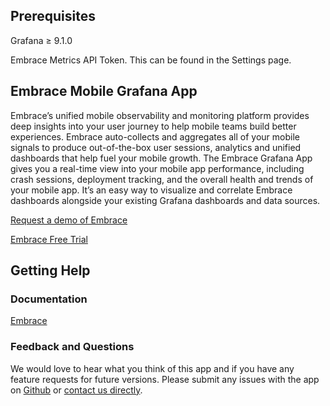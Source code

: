 ## Prerequisites ##

Grafana ≥ 9.1.0

Embrace Metrics API Token. This can be found in the Settings page.

## Embrace Mobile Grafana App ##
Embrace’s unified mobile observability and monitoring platform provides deep insights into your user journey to help mobile teams build better experiences. Embrace auto-collects and aggregates all of your mobile signals to produce out-of-the-box user sessions, analytics and unified dashboards that help fuel your mobile growth.
The Embrace Grafana App gives you a real-time view into your mobile app performance, including crash sessions, deployment tracking, and the overall health and trends of your mobile app. It’s an easy way to visualize and correlate Embrace dashboards alongside your existing Grafana dashboards and data sources.

[Request a demo of Embrace](https://go.embrace.io/PART-Grafana-RAD_1GO.html)

[Embrace Free Trial](https://dash.embrace.io/app)

## Getting Help ##

### Documentation ###
[Embrace](https://embrace.io/docs/embrace-api/grafana_integrations/#setting-up-embrace-as-a-datasource)

### Feedback and Questions ###
We would love to hear what you think of this app and if you have any feature requests for future versions. Please submit any issues with the app on [Github](https://github.com/embrace-io/grafana-metric-plugin/issues) or [contact us directly](https://embrace.io/contact/?).
